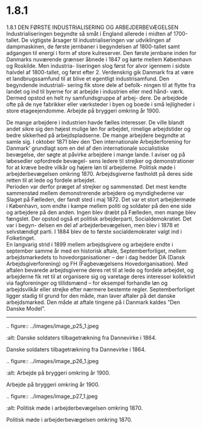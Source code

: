 # 1.8.1

1.8.1 
DEN FØRSTE INDUSTRIALISERING OG ARBEJDERBEVÆGELSEN
Industrialiseringen begyndte så småt i England allerede i midten af 1700-tallet. 
De vigtigste årsager til industrialiseringen var udviklingen af dampmaskinen, 
de første jernbaner i begyndelsen af 1800-tallet samt adgangen til energi i 
form af store kulreserver. Den første jernbane inden for Danmarks nuværende 
grænser åbnede i 1847 og kørte mellem København og Roskilde. Men industria-
liseringen slog først for alvor igennem i sidste halvdel af 1800-tallet, og først 
efter 2. Verdenskrig gik Danmark fra at være et landbrugssamfund til at blive et 
egentligt industrisamfund. 
Den begyndende industriali-
sering	fik	store	dele	af	befolk-
ningen	 til	 at	 flytte	 fra	 landet	
og ind til byerne for at arbejde 
i industrien eller med hånd-
værk. Dermed opstod en helt 
ny samfundsgruppe af arbej-
dere. De arbejdede ofte på de 
nye fabrikker eller værksteder i 
byen og boede i små lejligheder 
i store etageejendomme.
Arbejde på bryggeri omkring år 1900.
 
 De mange arbejdere i industrien havde fælles interesser. De ville blandt andet 
sikre sig den højest mulige løn for arbejdet, rimelige arbejdstider og bedre 
sikkerhed på arbejdspladserne. De mange arbejdere begyndte at samle sig. 
I oktober 1871 blev den ’Den internationale Arbejderforening for Danmark’ 
grundlagt som en del af den internationale socialistiske bevægelse, der søgte at 
påvirke arbejdere i mange lande. I aviser og på løbesedler opfordrede bevægel-
sens ledere til strejker og demonstrationer for at kræve bedre vilkår og højere 
løn til arbejderne.
Politisk møde i arbejderbevægelsen omkring 1870.
Arbejdsgiverne fastholdt på deres side retten til at lede og fordele arbejdet.  
Perioden var derfor præget af strejker og sammenstød. Det mest kendte 
sammenstød mellem demonstrerende arbejdere og myndighederne var Slaget 
på Fælleden, der fandt sted i maj 1872. Det var et stort arbejdermøde i  København, 
som endte i kampe mellem politi og soldater på den ene side og arbejdere på 
den anden. Ingen blev dræbt på Fælleden, men mange blev fængslet. 
Der opstod også et politisk arbejderparti, Socialdemokratiet. Det var i begyn-
delsen en del af arbejderbevægelsen, men blev i 1878 et selvstændigt parti. 
I 1884	blev	de	to	første	socialdemokrater	valgt	ind	i	Folketinget.	
En langvarig strid i 1899 mellem arbejdsgivere og arbejdere endte i september 
samme år med en historisk aftale, Septemberforliget, mellem arbejdsmarkedets 
to hovedorganisationer – der i dag hedder DA (Dansk Arbejdsgiverforening) og 
FH (Fagbevægelsens Hovedorganisation). Med aftalen bevarede arbejdsgiverne 
deres	ret	til	at	lede	og	fordele	arbejdet,	og	arbejderne	fik	ret	til	at	organisere	sig	
og varetage deres interesser kollektivt via fagforeninger og tillidsmænd – for 
eksempel forhandle løn og arbejdsvilkår eller strejke efter nærmere bestemte 
regler. Septemberforliget ligger stadig til grund for den måde, man laver aftaler 
på det danske arbejdsmarked. Den måde at aftale tingene på i Danmark kaldes 
”Den Danske Model”.
 
 ---

<!-- Figures extracted from nearby pages -->

.. figure:: ../images/image_p25_1.jpeg

   :alt: Danske soldaters tilbagetrækning fra Dannevirke i 1864.

   Danske soldaters tilbagetrækning fra Dannevirke i 1864.

.. figure:: ../images/image_p26_1.jpeg

   :alt: Arbejde på bryggeri omkring år 1900.

   Arbejde på bryggeri omkring år 1900.

.. figure:: ../images/image_p27_1.jpeg

   :alt: Politisk møde i arbejderbevægelsen omkring 1870.

   Politisk møde i arbejderbevægelsen omkring 1870.
